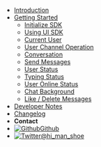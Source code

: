 - [Introduction](/)
- [Getting Started](/pages/getting-started)
    - [Initialize SDK](/pages/getting-started/initialize)
    - [Using UI SDK](/pages/getting-started/ui-sdk)
    - [Current User](/pages/getting-started/current-user.md)
    - [User Channel Operation](/pages/getting-started/user-channel-operation.md)
    - [Conversation](/pages/getting-started/conversation)
    - [Send Messages](/pages/getting-started/send-messages)
    - [User Status](/pages/getting-started/user-status)
    - [Typing Status](/pages/getting-started/typing-status)
    - [User Online Status](/pages/getting-started/user-online-status)
    - [Chat Background](/pages/getting-started/chat-background)
    - [Like / Delete Messages](/pages/getting-started/like-delete-message)
- [Developer Notes](/pages/dev-notes)
- [Changelog](/pages/changelog)
- **Contact**
- [![Github](https://icongr.am/simple/github.svg?color=808080&size=16)Github](https://github.com/Gappein)
- [![Twitter](https://icongram.jgog.in/simple/twitter.svg?colored&size=16)@hi_man_shoe](https://twitter.com/hi_man_shoe)